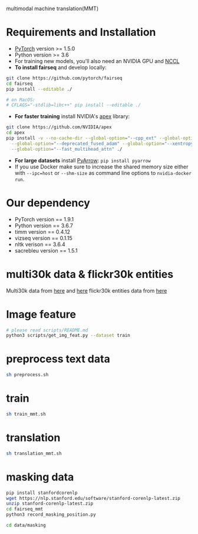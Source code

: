 multimodal machine translation(MMT) 
# Requirements and Installation

* [PyTorch](http://pytorch.org/) version >= 1.5.0
* Python version >= 3.6
* For training new models, you'll also need an NVIDIA GPU and [NCCL](https://github.com/NVIDIA/nccl)
* **To install fairseq** and develop locally:
```bash
git clone https://github.com/pytorch/fairseq
cd fairseq
pip install --editable ./

# on MacOS:
# CFLAGS="-stdlib=libc++" pip install --editable ./
```
* **For faster training** install NVIDIA's [apex](https://github.com/NVIDIA/apex) library:
```bash
git clone https://github.com/NVIDIA/apex
cd apex
pip install -v --no-cache-dir --global-option="--cpp_ext" --global-option="--cuda_ext" \
  --global-option="--deprecated_fused_adam" --global-option="--xentropy" \
  --global-option="--fast_multihead_attn" ./
```
* **For large datasets** install [PyArrow](https://arrow.apache.org/docs/python/install.html#using-pip): `pip install pyarrow`
* If you use Docker make sure to increase the shared memory size either with
`--ipc=host` or `--shm-size` as command line options to `nvidia-docker run`.


# Our dependency

* PyTorch version == 1.9.1
* Python version == 3.6.7
* timm version == 0.4.12
* vizseq version == 0.1.15
* nltk verison == 3.6.4
* sacrebleu version == 1.5.1

# multi30k data & flickr30k entities
Multi30k data from [here](https://github.com/multi30k/dataset) and [here](https://www.statmt.org/wmt17/multimodal-task.html)
flickr30k entities data from [here](https://github.com/BryanPlummer/flickr30k_entities)

# Image feature
```bash
# please read scripts/README.md
python3 scripts/get_img_feat.py --dataset train
```

# preprocess text data
```bash
sh preprocess.sh
```

# train
```bash
sh train_mmt.sh
```

# translation
```bash
sh translation_mmt.sh
```

# masking data
```bash
pip install stanfordcorenlp 
wget https://nlp.stanford.edu/software/stanford-corenlp-latest.zip
unzip stanford-corenlp-latest.zip
cd fairseq_mmt
python3 record_masking_position.py 

cd data/masking

```